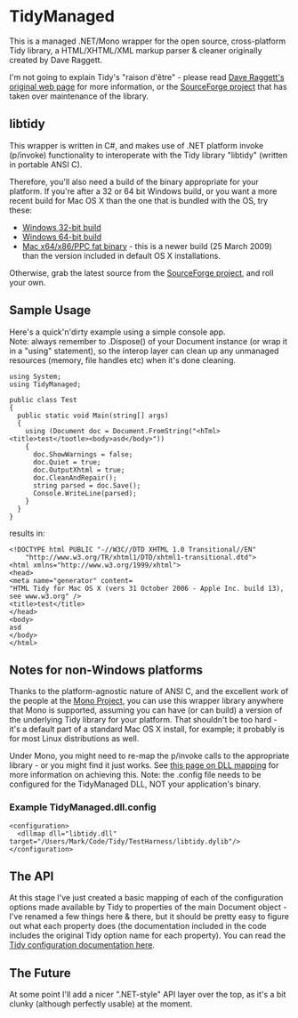 # TidyManaged

This is a managed .NET/Mono wrapper for the open source, cross-platform Tidy library, a HTML/XHTML/XML markup parser & cleaner originally created by Dave Raggett.

I'm not going to explain Tidy's "raison d'être" - please read [Dave Raggett's original web page](http://www.w3.org/People/Raggett/tidy/) for more information, or the [SourceForge project](http://tidy.sourceforge.net/) that has taken over maintenance of the library.

## libtidy

This wrapper is written in C#, and makes use of .NET platform invoke (p/invoke) functionality to interoperate with the Tidy library "libtidy" (written in portable ANSI C).

Therefore, you'll also need a build of the binary appropriate for your platform. If you're after a 32 or 64 bit Windows build, or you want a more recent build for Mac OS X than the one that is bundled with the OS, try these:

- [Windows 32-bit build](http://wemakeapps.net/downloads/TidyManaged/libtidy.dll.Win32.zip)
- [Windows 64-bit build](http://wemakeapps.net/downloads/TidyManaged/libtidy.dll.Win64.zip)
- [Mac x64/x86/PPC fat binary](http://wemakeapps.net/downloads/TidyManaged/libtidy.dylib.zip) - this is a newer build (25 March 2009) than the version included in default OS X installations.

Otherwise, grab the latest source from the [SourceForge project](http://tidy.sourceforge.net/), and roll your own.

## Sample Usage

Here's a quick'n'dirty example using a simple console app.  
Note: always remember to .Dispose() of your Document instance (or wrap it in a "using" statement), so the interop layer can clean up any unmanaged resources (memory, file handles etc) when it's done cleaning.
    
    using System;
    using TidyManaged;

    public class Test
    {
      public static void Main(string[] args)
      {
        using (Document doc = Document.FromString("<hTml><title>test</tootle><body>asd</body>"))
        {
          doc.ShowWarnings = false;
          doc.Quiet = true;
          doc.OutputXhtml = true;
          doc.CleanAndRepair();
          string parsed = doc.Save();
          Console.WriteLine(parsed);
        }
      }
    }

results in:

    <!DOCTYPE html PUBLIC "-//W3C//DTD XHTML 1.0 Transitional//EN"
        "http://www.w3.org/TR/xhtml1/DTD/xhtml1-transitional.dtd">
    <html xmlns="http://www.w3.org/1999/xhtml">
    <head>
    <meta name="generator" content=
    "HTML Tidy for Mac OS X (vers 31 October 2006 - Apple Inc. build 13), see www.w3.org" />
    <title>test</title>
    </head>
    <body>
    asd
    </body>
    </html>

## Notes for non-Windows platforms

Thanks to the platform-agnostic nature of ANSI C, and the excellent work of the people at the [Mono Project](http://www.mono-project.com/), you can use this wrapper library anywhere that Mono is supported, assuming you can have (or can build) a version of the underlying Tidy library for your platform. That shouldn't be too hard - it's a default part of a standard Mac OS X install, for example; it probably is for most Linux distributions as well.

Under Mono, you might need to re-map the p/invoke calls to the appropriate library - or you might find it just works. See [this page on DLL mapping](http://www.mono-project.com/Config_DllMap) for more information on achieving this. Note: the .config file needs to be configured for the TidyManaged DLL, NOT your application's binary.

### Example TidyManaged.dll.config
    <configuration>
      <dllmap dll="libtidy.dll" target="/Users/Mark/Code/Tidy/TestHarness/libtidy.dylib"/>
    </configuration>
    

## The API

At this stage I've just created a basic mapping of each of the configuration options made available by Tidy to properties of the main Document object - I've renamed a few things here & there, but it should be pretty easy to figure out what each property does (the documentation included in the code includes the original Tidy option name for each property). You can read the [Tidy configuration documentation here](http://tidy.sourceforge.net/docs/quickref.html).

## The Future

At some point I'll add a nicer ".NET-style" API layer over the top, as it's a bit clunky (although perfectly usable) at the moment.
